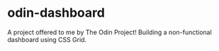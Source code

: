 # odin-dashboard
A project offered to me by The Odin Project! Building a non-functional dashboard using CSS Grid.
